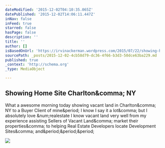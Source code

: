 ```yaml
---
dateModified: '2015-12-02T04:10:35.065Z'
datePublished: '2015-12-02T14:06:11.447Z'
inNav: false
inFeed: true
starred: false
hasPage: false
description: ''
title: ''
author: []
isBasedOnUrl: 'https://irvinackerman.wordpress.com/2015/07/22/showing-home-site-charlton-ny/'
sourcePath: _posts/2015-12-02-4cb58d79-dc36-4f66-b3d3-50dce63ba229.md
published: true
_context: 'http://schema.org'
_type: MediaObject

---
```

<article style=""><h1>Showing Home Site Charlton&amp;comma; NY</h1><p>What a awesome morning today showing vacant land in Charlton&amp;comma; NY to a Buyer Client of mine&amp;period; I know I say it a lot&amp;comma; but I absolutely love &amp;num;realestate I know vacant land very well from my experience assisting Sellers of Vacant Land&amp;comma; market their properties&amp;comma; to helping Real Estate Developers locate Development Sites&amp;comma; and&amp;period;&amp;period;&amp;period;</p><img src="https://irvinackerman.files.wordpress.com/2015/07/wpid-photogrid_1437573151455.jpg?w=634" /></article>